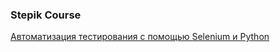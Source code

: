 ### Stepik Course
[Автоматизация тестирования с помощью Selenium и Python](https://stepik.org/course/575)